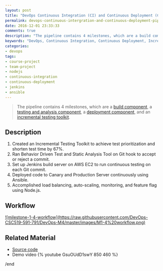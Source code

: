 ```yaml
---
layout: post
title: "DevOps Continuous Integration (CI) and Continuous Deployment (CD) Pipeline"
permalink: devops-continuous-intergration-and-continuous-deployment-pipeline
date: 2016-12-01 23:33:33
comments: true
description: "The pipeline contains 4 milestones, which are a build component, a testing and analysis component, a deployment component, and an incremental testing toolkit."
keywords: "DevOps, Continuous Integration, Continuous Deployment, Incremental Testing Toolkit, Node.js, AWS EC2, Jenkins, Ansible, mocha, ESlint, Redis, Monitoring, Auto-scaling, Load Balancing, Canary Release, Feature Flag"
categories:
- devops
tags:
- course-project
- team-project
- nodejs
- continuous-integration
- continuous-deployment
- jenkins
- ansible
---
```


> The pipeline contains 4 milestones, which are a [build component](https://github.com/DevOps-CSC519-591-791/DevOps-M1), a [testing and analysis component](https://github.com/DevOps-CSC519-591-791/DevOps-M2), a [deployment component](https://github.com/DevOps-CSC519-591-791/DevOps-M3), and an [incremental testing toolkit](https://github.com/DevOps-CSC519-591-791/DevOps-M4).

## Description

1. Created an Incremental Testing Toolkit to achieve test prioritization and shorten test time by 67%.
2. Ran Behavior Driven Test and Static Analysis Tool on Git hook to accept or reject a commit.
3. Set up Jenkins build server on AWS EC2 to run continuous testing on each Git commit.
4. Deployed code to Canary and Production Server continuously using Ansible.
5. Accomplished load balancing, auto-scaling, monitoring, and feature flag using Node.js.

## Workflow

<a href="https://raw.githubusercontent.com/DevOps-CSC519-591-791/DevOps-M4/master/images/M1-4%20workflow.png" class="swipebox" rel="gallery" title="milestone-1-4-workflow">
![milestone-1-4-workflow](https://raw.githubusercontent.com/DevOps-CSC519-591-791/DevOps-M4/master/images/M1-4%20workflow.png)
</a>

## Related Material

* <u><a href="https://github.com/DevOps-CSC519-591-791" target="_blank">Source code</a></u>
* Demo video
{% youtube GsuOUdD1swY 850 460 %}


/end
